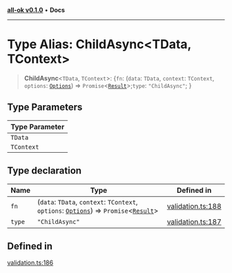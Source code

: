 [**all-ok v0.1.0**](../README.md) • **Docs**

***

# Type Alias: ChildAsync\<TData, TContext\>

> **ChildAsync**\<`TData`, `TContext`\>: \{`fn`: (`data`: `TData`, `context`: `TContext`, `options`: [`Options`](Options.md)) => `Promise`\<[`Result`](Result.md)\>;`type`: `"ChildAsync"`; \}

## Type Parameters

| Type Parameter |
| ------ |
| `TData` |
| `TContext` |

## Type declaration

| Name | Type | Defined in |
| ------ | ------ | ------ |
| `fn` | (`data`: `TData`, `context`: `TContext`, `options`: [`Options`](Options.md)) => `Promise`\<[`Result`](Result.md)\> | [validation.ts:188](https://github.com/oreshinya/all-ok/blob/7ad66c9c41377006d7fe2b9941a247cf80c6127d/src/validation.ts#L188) |
| `type` | `"ChildAsync"` | [validation.ts:187](https://github.com/oreshinya/all-ok/blob/7ad66c9c41377006d7fe2b9941a247cf80c6127d/src/validation.ts#L187) |

## Defined in

[validation.ts:186](https://github.com/oreshinya/all-ok/blob/7ad66c9c41377006d7fe2b9941a247cf80c6127d/src/validation.ts#L186)
